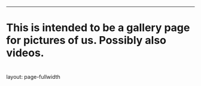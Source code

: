 ---
# This is intended to be a gallery page for pictures of us. Possibly also videos.
#
layout: page-fullwidth
